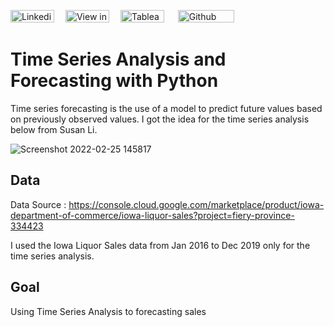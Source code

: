 [<img src="https://img.shields.io/badge/Linkedin-%230A66C2.svg?&sflat&logo=linkedin&logoColor=white" alt="Linkedin profile link button" height="20" width="70" />](https://www.linkedin.com/in/hoi-ching-yip/) &emsp;[<img src="https://img.shields.io/badge/Medium-12100E?style=flat&logo=medium&logoColor=white" alt="View in Medium" height="20" width="70" />](https://medium.com/@melodyyip515_/analysis-of-car-accidents-in-new-york-city-using-python-b9cd46cb49e) &emsp;[<img src="https://img.shields.io/badge/Tableau-%23ff4d4d.svg?&sflat&logo=tableau&logoColor=white" alt="Tableau profile link button" height="20" width="70" >](https://public.tableau.com/app/profile/yip.hoi.ching#!/?newProfile=&activeTab=0) &emsp; [<img src="https://img.shields.io/badge/Github Blog-%23181717.svg?&style=flat&logo=github&logoColor=white" alt="Github profile link button" height="20" width="90" alt="Github Blog Button"/>](https://github.com/melodyyip?tab=repositories) 

# Time Series Analysis and Forecasting with Python

Time series forecasting is the use of a model to predict future values based on previously observed values. I got the idea for the time series analysis below from Susan Li.

![Screenshot 2022-02-25 145817](https://user-images.githubusercontent.com/32995324/155786607-1d16f9dc-589a-4f62-955d-0d33dd87e64d.png)

## Data
Data Source : https://console.cloud.google.com/marketplace/product/iowa-department-of-commerce/iowa-liquor-sales?project=fiery-province-334423

I used the Iowa Liquor Sales data from Jan 2016 to Dec 2019 only for the time series analysis.

## Goal
Using Time Series Analysis to forecasting sales
